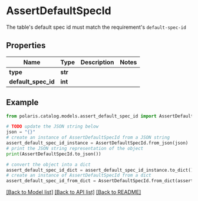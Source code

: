 <!--

 Licensed to the Apache Software Foundation (ASF) under one
 or more contributor license agreements.  See the NOTICE file
 distributed with this work for additional information
 regarding copyright ownership.  The ASF licenses this file
 to you under the Apache License, Version 2.0 (the
 "License"); you may not use this file except in compliance
 with the License.  You may obtain a copy of the License at

   http://www.apache.org/licenses/LICENSE-2.0

 Unless required by applicable law or agreed to in writing,
 software distributed under the License is distributed on an
 "AS IS" BASIS, WITHOUT WARRANTIES OR CONDITIONS OF ANY
 KIND, either express or implied.  See the License for the
 specific language governing permissions and limitations
 under the License.

-->
# AssertDefaultSpecId

The table's default spec id must match the requirement's `default-spec-id`

## Properties

Name | Type | Description | Notes
------------ | ------------- | ------------- | -------------
**type** | **str** |  | 
**default_spec_id** | **int** |  | 

## Example

```python
from polaris.catalog.models.assert_default_spec_id import AssertDefaultSpecId

# TODO update the JSON string below
json = "{}"
# create an instance of AssertDefaultSpecId from a JSON string
assert_default_spec_id_instance = AssertDefaultSpecId.from_json(json)
# print the JSON string representation of the object
print(AssertDefaultSpecId.to_json())

# convert the object into a dict
assert_default_spec_id_dict = assert_default_spec_id_instance.to_dict()
# create an instance of AssertDefaultSpecId from a dict
assert_default_spec_id_from_dict = AssertDefaultSpecId.from_dict(assert_default_spec_id_dict)
```
[[Back to Model list]](../README.md#documentation-for-models) [[Back to API list]](../README.md#documentation-for-api-endpoints) [[Back to README]](../README.md)



